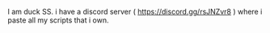 I am duck SS. i have a discord server ( https://discord.gg/rsJNZvr8 ) where i paste all my scripts that i own.
